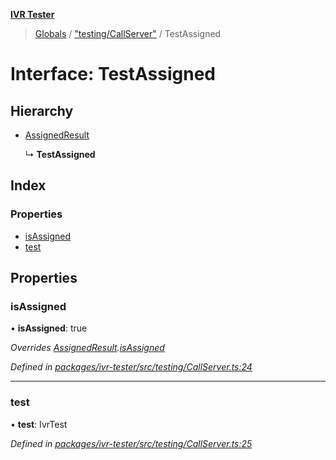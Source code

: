 **[IVR Tester](../README.md)**

> [Globals](../README.md) / ["testing/CallServer"](../modules/_testing_callserver_.md) / TestAssigned

# Interface: TestAssigned

## Hierarchy

* [AssignedResult](_testing_callserver_.assignedresult.md)

  ↳ **TestAssigned**

## Index

### Properties

* [isAssigned](_testing_callserver_.testassigned.md#isassigned)
* [test](_testing_callserver_.testassigned.md#test)

## Properties

### isAssigned

•  **isAssigned**: true

*Overrides [AssignedResult](_testing_callserver_.assignedresult.md).[isAssigned](_testing_callserver_.assignedresult.md#isassigned)*

*Defined in [packages/ivr-tester/src/testing/CallServer.ts:24](https://github.com/SketchingDev/ivr-tester/blob/3ff21e1/packages/ivr-tester/src/testing/CallServer.ts#L24)*

___

### test

•  **test**: IvrTest

*Defined in [packages/ivr-tester/src/testing/CallServer.ts:25](https://github.com/SketchingDev/ivr-tester/blob/3ff21e1/packages/ivr-tester/src/testing/CallServer.ts#L25)*
